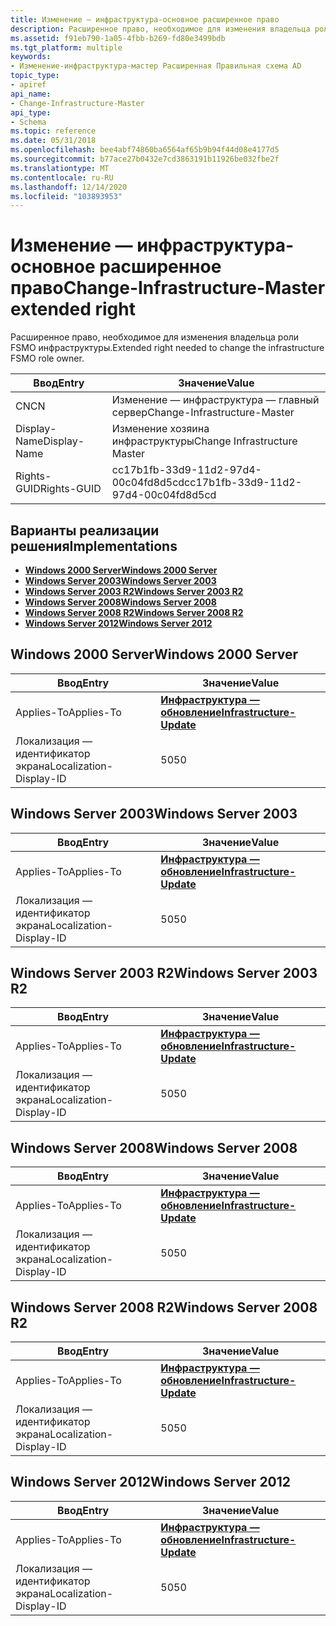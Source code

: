 ```yaml
---
title: Изменение — инфраструктура-основное расширенное право
description: Расширенное право, необходимое для изменения владельца роли FSMO инфраструктуры.
ms.assetid: f91eb790-1a05-4fbb-b269-fd80e3499bdb
ms.tgt_platform: multiple
keywords:
- Изменение-инфраструктура-мастер Расширенная Правильная схема AD
topic_type:
- apiref
api_name:
- Change-Infrastructure-Master
api_type:
- Schema
ms.topic: reference
ms.date: 05/31/2018
ms.openlocfilehash: bee4abf74860ba6564af65b9b94f44d08e4177d5
ms.sourcegitcommit: b77ace27b0432e7cd3863191b11926be032fbe2f
ms.translationtype: MT
ms.contentlocale: ru-RU
ms.lasthandoff: 12/14/2020
ms.locfileid: "103893953"
---
```

# <a name="change-infrastructure-master-extended-right"></a><span data-ttu-id="fd59c-104">Изменение — инфраструктура-основное расширенное право</span><span class="sxs-lookup"><span data-stu-id="fd59c-104">Change-Infrastructure-Master extended right</span></span>

<span data-ttu-id="fd59c-105">Расширенное право, необходимое для изменения владельца роли FSMO инфраструктуры.</span><span class="sxs-lookup"><span data-stu-id="fd59c-105">Extended right needed to change the infrastructure FSMO role owner.</span></span>



| <span data-ttu-id="fd59c-106">Ввод</span><span class="sxs-lookup"><span data-stu-id="fd59c-106">Entry</span></span> | <span data-ttu-id="fd59c-107">Значение</span><span class="sxs-lookup"><span data-stu-id="fd59c-107">Value</span></span> |
|--------------|--------------------------------------|
| <span data-ttu-id="fd59c-108">CN</span><span class="sxs-lookup"><span data-stu-id="fd59c-108">CN</span></span>           | <span data-ttu-id="fd59c-109">Изменение — инфраструктура — главный сервер</span><span class="sxs-lookup"><span data-stu-id="fd59c-109">Change-Infrastructure-Master</span></span>         |
| <span data-ttu-id="fd59c-110">Display-Name</span><span class="sxs-lookup"><span data-stu-id="fd59c-110">Display-Name</span></span> | <span data-ttu-id="fd59c-111">Изменение хозяина инфраструктуры</span><span class="sxs-lookup"><span data-stu-id="fd59c-111">Change Infrastructure Master</span></span>         |
| <span data-ttu-id="fd59c-112">Rights-GUID</span><span class="sxs-lookup"><span data-stu-id="fd59c-112">Rights-GUID</span></span>  | <span data-ttu-id="fd59c-113">cc17b1fb-33d9-11d2-97d4-00c04fd8d5cd</span><span class="sxs-lookup"><span data-stu-id="fd59c-113">cc17b1fb-33d9-11d2-97d4-00c04fd8d5cd</span></span> |



## <a name="implementations"></a><span data-ttu-id="fd59c-114">Варианты реализации решения</span><span class="sxs-lookup"><span data-stu-id="fd59c-114">Implementations</span></span>

-   [<span data-ttu-id="fd59c-115">**Windows 2000 Server**</span><span class="sxs-lookup"><span data-stu-id="fd59c-115">**Windows 2000 Server**</span></span>](#windows-2000-server)
-   [<span data-ttu-id="fd59c-116">**Windows Server 2003**</span><span class="sxs-lookup"><span data-stu-id="fd59c-116">**Windows Server 2003**</span></span>](#windows-server-2003)
-   [<span data-ttu-id="fd59c-117">**Windows Server 2003 R2**</span><span class="sxs-lookup"><span data-stu-id="fd59c-117">**Windows Server 2003 R2**</span></span>](#windows-server-2003-r2)
-   [<span data-ttu-id="fd59c-118">**Windows Server 2008**</span><span class="sxs-lookup"><span data-stu-id="fd59c-118">**Windows Server 2008**</span></span>](#windows-server-2008)
-   [<span data-ttu-id="fd59c-119">**Windows Server 2008 R2**</span><span class="sxs-lookup"><span data-stu-id="fd59c-119">**Windows Server 2008 R2**</span></span>](#windows-server-2008-r2)
-   [<span data-ttu-id="fd59c-120">**Windows Server 2012**</span><span class="sxs-lookup"><span data-stu-id="fd59c-120">**Windows Server 2012**</span></span>](#windows-server-2012)

## <a name="windows-2000-server"></a><span data-ttu-id="fd59c-121">Windows 2000 Server</span><span class="sxs-lookup"><span data-stu-id="fd59c-121">Windows 2000 Server</span></span>



| <span data-ttu-id="fd59c-122">Ввод</span><span class="sxs-lookup"><span data-stu-id="fd59c-122">Entry</span></span> | <span data-ttu-id="fd59c-123">Значение</span><span class="sxs-lookup"><span data-stu-id="fd59c-123">Value</span></span> |
|-------------------------|--------------------------------------------------------------------|
| <span data-ttu-id="fd59c-124">Applies-To</span><span class="sxs-lookup"><span data-stu-id="fd59c-124">Applies-To</span></span>              | [<span data-ttu-id="fd59c-125">**Инфраструктура — обновление**</span><span class="sxs-lookup"><span data-stu-id="fd59c-125">**Infrastructure-Update**</span></span>](c-infrastructureupdate.md)<br/> |
| <span data-ttu-id="fd59c-126">Локализация — идентификатор экрана</span><span class="sxs-lookup"><span data-stu-id="fd59c-126">Localization-Display-ID</span></span> | <span data-ttu-id="fd59c-127">50</span><span class="sxs-lookup"><span data-stu-id="fd59c-127">50</span></span>                                                                 |



## <a name="windows-server-2003"></a><span data-ttu-id="fd59c-128">Windows Server 2003</span><span class="sxs-lookup"><span data-stu-id="fd59c-128">Windows Server 2003</span></span>



| <span data-ttu-id="fd59c-129">Ввод</span><span class="sxs-lookup"><span data-stu-id="fd59c-129">Entry</span></span> | <span data-ttu-id="fd59c-130">Значение</span><span class="sxs-lookup"><span data-stu-id="fd59c-130">Value</span></span> |
|-------------------------|--------------------------------------------------------------------|
| <span data-ttu-id="fd59c-131">Applies-To</span><span class="sxs-lookup"><span data-stu-id="fd59c-131">Applies-To</span></span>              | [<span data-ttu-id="fd59c-132">**Инфраструктура — обновление**</span><span class="sxs-lookup"><span data-stu-id="fd59c-132">**Infrastructure-Update**</span></span>](c-infrastructureupdate.md)<br/> |
| <span data-ttu-id="fd59c-133">Локализация — идентификатор экрана</span><span class="sxs-lookup"><span data-stu-id="fd59c-133">Localization-Display-ID</span></span> | <span data-ttu-id="fd59c-134">50</span><span class="sxs-lookup"><span data-stu-id="fd59c-134">50</span></span>                                                                 |



## <a name="windows-server-2003-r2"></a><span data-ttu-id="fd59c-135">Windows Server 2003 R2</span><span class="sxs-lookup"><span data-stu-id="fd59c-135">Windows Server 2003 R2</span></span>



| <span data-ttu-id="fd59c-136">Ввод</span><span class="sxs-lookup"><span data-stu-id="fd59c-136">Entry</span></span> | <span data-ttu-id="fd59c-137">Значение</span><span class="sxs-lookup"><span data-stu-id="fd59c-137">Value</span></span> |
|-------------------------|--------------------------------------------------------------------|
| <span data-ttu-id="fd59c-138">Applies-To</span><span class="sxs-lookup"><span data-stu-id="fd59c-138">Applies-To</span></span>              | [<span data-ttu-id="fd59c-139">**Инфраструктура — обновление**</span><span class="sxs-lookup"><span data-stu-id="fd59c-139">**Infrastructure-Update**</span></span>](c-infrastructureupdate.md)<br/> |
| <span data-ttu-id="fd59c-140">Локализация — идентификатор экрана</span><span class="sxs-lookup"><span data-stu-id="fd59c-140">Localization-Display-ID</span></span> | <span data-ttu-id="fd59c-141">50</span><span class="sxs-lookup"><span data-stu-id="fd59c-141">50</span></span>                                                                 |



## <a name="windows-server-2008"></a><span data-ttu-id="fd59c-142">Windows Server 2008</span><span class="sxs-lookup"><span data-stu-id="fd59c-142">Windows Server 2008</span></span>



| <span data-ttu-id="fd59c-143">Ввод</span><span class="sxs-lookup"><span data-stu-id="fd59c-143">Entry</span></span> | <span data-ttu-id="fd59c-144">Значение</span><span class="sxs-lookup"><span data-stu-id="fd59c-144">Value</span></span> |
|-------------------------|--------------------------------------------------------------------|
| <span data-ttu-id="fd59c-145">Applies-To</span><span class="sxs-lookup"><span data-stu-id="fd59c-145">Applies-To</span></span>              | [<span data-ttu-id="fd59c-146">**Инфраструктура — обновление**</span><span class="sxs-lookup"><span data-stu-id="fd59c-146">**Infrastructure-Update**</span></span>](c-infrastructureupdate.md)<br/> |
| <span data-ttu-id="fd59c-147">Локализация — идентификатор экрана</span><span class="sxs-lookup"><span data-stu-id="fd59c-147">Localization-Display-ID</span></span> | <span data-ttu-id="fd59c-148">50</span><span class="sxs-lookup"><span data-stu-id="fd59c-148">50</span></span>                                                                 |



## <a name="windows-server-2008-r2"></a><span data-ttu-id="fd59c-149">Windows Server 2008 R2</span><span class="sxs-lookup"><span data-stu-id="fd59c-149">Windows Server 2008 R2</span></span>



| <span data-ttu-id="fd59c-150">Ввод</span><span class="sxs-lookup"><span data-stu-id="fd59c-150">Entry</span></span> | <span data-ttu-id="fd59c-151">Значение</span><span class="sxs-lookup"><span data-stu-id="fd59c-151">Value</span></span> |
|-------------------------|--------------------------------------------------------------------|
| <span data-ttu-id="fd59c-152">Applies-To</span><span class="sxs-lookup"><span data-stu-id="fd59c-152">Applies-To</span></span>              | [<span data-ttu-id="fd59c-153">**Инфраструктура — обновление**</span><span class="sxs-lookup"><span data-stu-id="fd59c-153">**Infrastructure-Update**</span></span>](c-infrastructureupdate.md)<br/> |
| <span data-ttu-id="fd59c-154">Локализация — идентификатор экрана</span><span class="sxs-lookup"><span data-stu-id="fd59c-154">Localization-Display-ID</span></span> | <span data-ttu-id="fd59c-155">50</span><span class="sxs-lookup"><span data-stu-id="fd59c-155">50</span></span>                                                                 |



## <a name="windows-server-2012"></a><span data-ttu-id="fd59c-156">Windows Server 2012</span><span class="sxs-lookup"><span data-stu-id="fd59c-156">Windows Server 2012</span></span>



| <span data-ttu-id="fd59c-157">Ввод</span><span class="sxs-lookup"><span data-stu-id="fd59c-157">Entry</span></span> | <span data-ttu-id="fd59c-158">Значение</span><span class="sxs-lookup"><span data-stu-id="fd59c-158">Value</span></span> |
|-------------------------|--------------------------------------------------------------------|
| <span data-ttu-id="fd59c-159">Applies-To</span><span class="sxs-lookup"><span data-stu-id="fd59c-159">Applies-To</span></span>              | [<span data-ttu-id="fd59c-160">**Инфраструктура — обновление**</span><span class="sxs-lookup"><span data-stu-id="fd59c-160">**Infrastructure-Update**</span></span>](c-infrastructureupdate.md)<br/> |
| <span data-ttu-id="fd59c-161">Локализация — идентификатор экрана</span><span class="sxs-lookup"><span data-stu-id="fd59c-161">Localization-Display-ID</span></span> | <span data-ttu-id="fd59c-162">50</span><span class="sxs-lookup"><span data-stu-id="fd59c-162">50</span></span>                                                                 |



 

 





